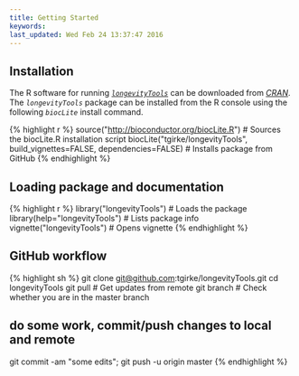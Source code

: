 ```yaml
---
title: Getting Started
keywords: 
last_updated: Wed Feb 24 13:37:47 2016
---
```


## Installation

The R software for running [_`longevityTools`_](https://github.com/tgirke/longevityTools) can be downloaded from [_CRAN_](http://cran.at.r-project.org/). The _`longevityTools`_ package can be installed from the R console using the following _`biocLite`_ install command. 


{% highlight r %}
source("http://bioconductor.org/biocLite.R") # Sources the biocLite.R installation script 
biocLite("tgirke/longevityTools", build_vignettes=FALSE, dependencies=FALSE) # Installs package from GitHub
{% endhighlight %}

## Loading package and documentation


{% highlight r %}
library("longevityTools") # Loads the package
library(help="longevityTools") # Lists package info
vignette("longevityTools") # Opens vignette
{% endhighlight %}


## GitHub workflow


{% highlight sh %}
git clone git@github.com:tgirke/longevityTools.git
cd longevityTools
git pull # Get updates from remote
git branch # Check whether you are in the master branch 
## do some work, commit/push changes to local and remote ##
git commit -am "some edits"; git push -u origin master
{% endhighlight %}


